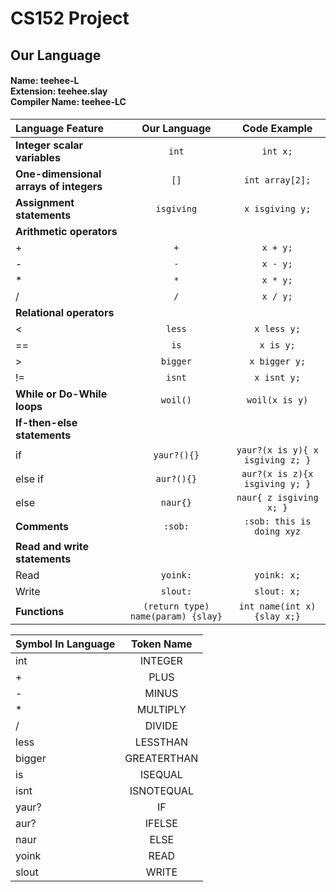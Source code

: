 # CS152 Project
## Our Language
#### Name: teehee-L <br />Extension: teehee.slay<br />Compiler Name: teehee-LC
|**Language Feature**|**Our Language**|**Code Example**|
| :--- | :---: | :---: |
|**Integer scalar variables**|`int`|`int x;`|
|**One-dimensional arrays of integers**| `[]`| `int array[2];` |
|**Assignment statements**|`isgiving`|`x isgiving y;`|
|**Arithmetic operators**|
|+|`+`|`x + y;`|
|-|`-`|`x - y;`|
|*|`*`|`x * y;`|
|/|`/`|`x / y;`|
|**Relational operators**|
|<|`less`|`x less y;`|
|==|`is`|`x is y;`|
|>|`bigger`|`x bigger y;`|
|!=|`isnt`|`x isnt y;`|
|**While or Do-While loops**|`woil()`|`woil(x is y)`|
|**If-then-else statements**|
|if|`yaur?(){}`|`yaur?(x is y){ x isgiving z; }`|
|else if|`aur?(){}`|`aur?(x is z){x isgiving y; }`|
|else|`naur{}`|`naur{ z isgiving x; }`|
|**Comments**|`:sob:`|`:sob: this is doing xyz`|
|**Read and write statements**|
|Read|`yoink:`|`yoink: x;`|
|Write|`slout:`|`slout: x;`|
|**Functions**|`(return type) name(param) {slay}`|`int name(int x) {slay x;}`|

|**Symbol In Language**|**Token Name**|
| :--- | :---: |
|int|INTEGER|
|+|PLUS|
|-|MINUS|
|*|MULTIPLY|
|/|DIVIDE
|less|LESSTHAN|
|bigger|GREATERTHAN|
|is|ISEQUAL|
|isnt|ISNOTEQUAL|
|yaur?|IF|
|aur?|IFELSE|
|naur|ELSE|
|yoink|READ|
|slout|WRITE|

